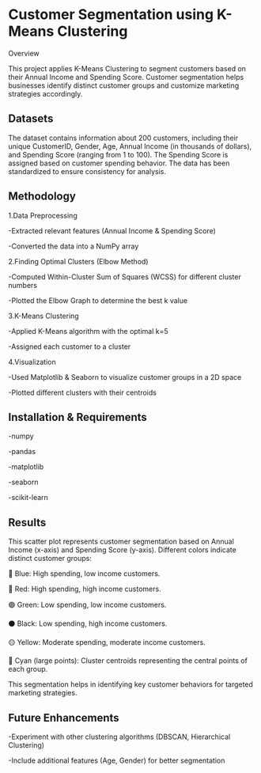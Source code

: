 
# Customer Segmentation using K-Means Clustering

Overview

This project applies K-Means Clustering to segment customers based on their Annual Income and Spending Score. Customer segmentation helps businesses identify distinct customer groups and customize marketing strategies accordingly.


## Datasets

The dataset contains information about 200 customers, including their unique CustomerID, Gender, Age, Annual Income (in thousands of dollars), and Spending Score (ranging from 1 to 100). The Spending Score is assigned based on customer spending behavior. The data has been standardized to ensure consistency for analysis.


## Methodology

1.Data Preprocessing

-Extracted relevant features (Annual Income & Spending Score)

-Converted the data into a NumPy array

2.Finding Optimal Clusters (Elbow Method)

-Computed Within-Cluster Sum of Squares (WCSS) for different cluster numbers

-Plotted the Elbow Graph to determine the best k value

3.K-Means Clustering

-Applied K-Means algorithm with the optimal k=5

-Assigned each customer to a cluster

4.Visualization

-Used Matplotlib & Seaborn to visualize customer groups in a 2D space

-Plotted different clusters with their centroids
## Installation & Requirements

-numpy

-pandas

-matplotlib

-seaborn

-scikit-learn

## Results

This scatter plot represents customer segmentation based on Annual Income (x-axis) and Spending Score (y-axis). Different colors indicate distinct customer groups:

🔵 Blue: High spending, low income customers.

🔴 Red: High spending, high income customers.

🟢 Green: Low spending, low income customers.

⚫ Black: Low spending, high income customers.

🟡 Yellow: Moderate spending, moderate income
customers.

🔵 Cyan (large points): Cluster centroids representing the central points of each group.

This segmentation helps in identifying key customer behaviors for targeted marketing strategies.








##  Future Enhancements

-Experiment with other clustering algorithms (DBSCAN, Hierarchical Clustering)

-Include additional features (Age, Gender) for better segmentation
